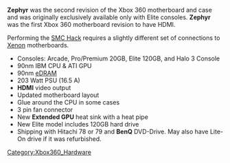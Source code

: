**Zephyr** was the second revision of the Xbox 360 motherboard and case
and was originally exclusively available only with Elite consoles.
**Zephyr** was the first Xbox 360 motherboard revision to have HDMI.

Performing the [SMC Hack](SMC_Hack "wikilink") requires a slightly
different set of connections to
[Xenon](Xenon_(Motherboard) "wikilink") motherboards.

  - Consoles: Arcade, Pro/Premium 20GB, Elite 120GB, and Halo 3 Console
  - 90nm IBM CPU & ATI GPU
  - 90nm [eDRAM](http://en.wikipedia.org/wiki/EDRAM)
  - 203 Watt PSU (16.5 A)
  - **HDMI** video output
  - Updated motherboard layout
  - Glue around the CPU in some cases
  - 3 pin fan connector
  - New **Extended GPU** heat sink with a heat pipe
  - New Elite model includes 120GB hard drive
  - Shipping with Hitachi 78 or 79 and **BenQ** DVD-Drive. May also have
    Lite-On drive if it was refurbished.

[Category:Xbox360_Hardware](Category_Xbox360_Hardware.md "wikilink")